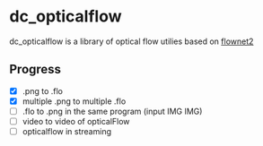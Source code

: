 dc_opticalflow
======================


dc_opticalflow is a library of optical flow utilies based on 
<a href="https://github.com/lmb-freiburg/flownet2" target="_blank">flownet2</a><br>

## Progress

- [x] .png to .flo
- [x] multiple .png to multiple .flo
- [ ] .flo to .png in the same program (input IMG IMG)
- [ ] video to video of opticalFlow
- [ ] opticalflow in streaming
